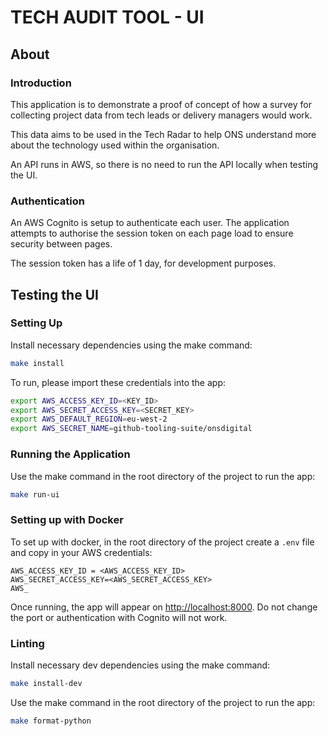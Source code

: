 # TECH AUDIT TOOL - UI
## About

### Introduction

This application is to demonstrate a proof of concept of how a survey for collecting project data from tech leads or delivery managers would work.

This data aims to be used in the Tech Radar to help ONS understand more about the technology used within the organisation.

An API runs in AWS, so there is no need to run the API locally when testing the UI.

### Authentication

An AWS Cognito is setup to authenticate each user. The application attempts to authorise the session token on each page load to ensure security between pages.

The session token has a life of 1 day, for development purposes.

## Testing the UI
### Setting Up

Install necessary dependencies using the make command:

```bash
make install
```

To run, please import these credentials into the app:

```bash
export AWS_ACCESS_KEY_ID=<KEY_ID>
export AWS_SECRET_ACCESS_KEY=<SECRET_KEY>
export AWS_DEFAULT_REGION=eu-west-2
export AWS_SECRET_NAME=github-tooling-suite/onsdigital
```

### Running the Application

Use the make command in the root directory of the project to run the app:

```bash
make run-ui
```

### Setting up with Docker
To set up with docker, in the root directory of the project create a `.env` file and copy in your AWS credentials:

```
AWS_ACCESS_KEY_ID = <AWS_ACCESS_KEY_ID>
AWS_SECRET_ACCESS_KEY=<AWS_SECRET_ACCESS_KEY>
AWS_
```

Once running, the app will appear on [http://localhost:8000](http://localhost:8000). Do not change the port or authentication with Cognito will not work.


### Linting

Install necessary dev dependencies using the make command:

```bash
make install-dev
```

Use the make command in the root directory of the project to run the app:

```bash
make format-python
```